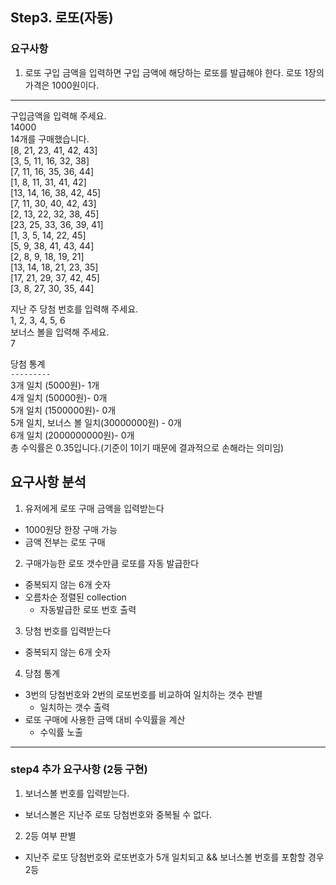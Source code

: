 ## Step3. 로또(자동)
### 요구사항
1. 로또 구입 금액을 입력하면 구입 금액에 해당하는 로또를 발급해야 한다.
   로또 1장의 가격은 1000원이다.
---
구입금액을 입력해 주세요.  
14000  
14개를 구매했습니다.  
[8, 21, 23, 41, 42, 43]  
[3, 5, 11, 16, 32, 38]  
[7, 11, 16, 35, 36, 44]  
[1, 8, 11, 31, 41, 42]  
[13, 14, 16, 38, 42, 45]  
[7, 11, 30, 40, 42, 43]  
[2, 13, 22, 32, 38, 45]  
[23, 25, 33, 36, 39, 41]  
[1, 3, 5, 14, 22, 45]  
[5, 9, 38, 41, 43, 44]  
[2, 8, 9, 18, 19, 21]  
[13, 14, 18, 21, 23, 35]  
[17, 21, 29, 37, 42, 45]  
[3, 8, 27, 30, 35, 44]  

지난 주 당첨 번호를 입력해 주세요.  
1, 2, 3, 4, 5, 6  
보너스 볼을 입력해 주세요.  
7  

당첨 통계  
`---------`  
3개 일치 (5000원)- 1개  
4개 일치 (50000원)- 0개  
5개 일치 (1500000원)- 0개  
5개 일치, 보너스 볼 일치(30000000원) - 0개  
6개 일치 (2000000000원)- 0개  
총 수익률은 0.35입니다.(기준이 1이기 때문에 결과적으로 손해라는 의미임)  

## 요구사항 분석
1. 유저에게 로또 구매 금액을 입력받는다
  * 1000원당 한장 구매 가능
  * 금액 전부는 로또 구매
2. 구매가능한 로또 갯수만큼 로또를 자동 발급한다
  * 중복되지 않는 6개 숫자
  * 오름차순 정렬된 collection
    * 자동발급한 로또 번호 출력
3. 당첨 번호를 입력받는다
  * 중복되지 않는 6개 숫자
4. 당첨 통계
  * 3번의 당첨번호와 2번의 로또번호를 비교하여 일치하는 갯수 판별
    * 일치하는 갯수 출력
  * 로또 구매에 사용한 금액 대비 수익률을 계산
    * 수익률 노출  
-----
### step4 추가 요구사항 (2등 구현)
1. 보너스볼 번호를 입력받는다.
  * 보너스볼은 지난주 로또 당첨번호와 중복될 수 없다.
2. 2등 여부 판별 
  * 지난주 로또 당첨번호와 로또번호가 5개 일치되고 && 보너스볼 번호를 포함할 경우 2등